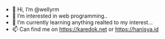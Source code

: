 - 👋 Hi, I’m @wellyrm
- 👀 I’m interested in web programming..
- 🌱 I’m currently learning anything realted to my interest...
- 📫 Can find me on https://karedok.net or https://hanisya.id

<!---
wellyrm/wellyrm is a ✨ special ✨ repository because its `README.md` (this file) appears on your GitHub profile.
You can click the Preview link to take a look at your changes.
--->
